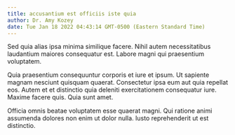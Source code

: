 ```yaml
---
title: accusantium est officiis iste quia
author: Dr. Amy Kozey
date: Tue Jan 18 2022 04:43:14 GMT-0500 (Eastern Standard Time)
---
```

Sed quia alias ipsa minima similique facere. Nihil autem necessitatibus laudantium maiores consequatur est. Labore magni qui praesentium voluptatem.

 Quia praesentium consequuntur corporis et iure et ipsum. Ut sapiente magnam nesciunt quisquam quaerat. Consectetur ipsa eum aut quia repellat eos. Autem et et distinctio quia deleniti exercitationem consequatur iure. Maxime facere quis. Quia sunt amet.

 Officia omnis beatae voluptatem esse quaerat magni. Qui ratione animi assumenda dolores non enim ut dolor nulla. Iusto reprehenderit ut est distinctio.